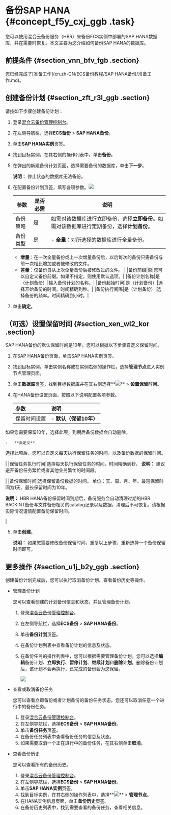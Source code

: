 # 备份SAP HANA {#concept_f5y_cxj_ggb .task}

您可以使用混合云备份服务（HBR）来备份ECS实例中部署的SAP HANA数据库，并在需要时恢复。本文主要为您介绍如何备份SAP HANA的数据库。

## 前提条件 {#section_vnn_bfv_fgb .section}

您已经完成了[准备工作](cn.zh-CN/ECS备份教程/SAP HANA备份/准备工作.md)。

## 创建备份计划 {#section_zft_r3l_ggb .section}

请按如下步骤创建备份计划：

1.  登录[混合云备份管理控制台](https://hbr.console.aliyun.com)。
2.  在左侧导航栏，选择**ECS备份** \> **SAP HANA备份**。
3.  单击**SAP HANA实例**页签。
4.  找到目标实例，在其右侧的操作列表中，单击**备份**。
5.  在弹出的新建备份计划页面，选择需要备份的数据库，单击**下一步**。 

    **说明：** 停止状态的数据库无法备份。

6.  在配置备份计划页签，填写各项参数。![](http://static-aliyun-doc.oss-cn-hangzhou.aliyuncs.com/assets/img/83225/156862841835977_zh-CN.png)

 

    |参数|是否必需|说明|
    |--|----|--|
    |备份策略|是|如需对该数据库进行立即备份，选择**立即备份**。如需对该数据库进行定期备份，选择**计划备份**。|
    |备份类型|是|     -   **全量**：对所选择的数据库进行全量备份。
    -   **增量**：在一次全量备份或上一次增量备份后，以后每次的备份只需备份与前一次相比增加或者被修改的文件。
    -   **差量**：仅备份自从上次全量备份后被修改过的文件。
 |
    |备份前缀|否|您可以自定义备份前缀。如果不指定，则使用默认选项。|
    |备份计划名称|是（计划备份）|输入备份计划的名称。|
    |备份起始时间|是（计划备份）|选择开始备份的时间。时间精确到秒。|
    |备份执行间隔|是（计划备份）|选择备份的频率。时间精确到小时。|

7.  单击**确定**。

## （可选）设置保留时间 {#section_xen_wl2_kor .section}

SAP HANA备份的默认保留时间是10年。您可以根据以下步骤自定义保留时间。

1.  在SAP HANA备份页面，单击SAP HANA实例页签。
2.  找到目标实例，单击实例名称或在实例右侧的操作栏，选择**管理节点**进入实例节点管理页面。
3.  单击**数据库**页签，找到目标数据库并在其右侧选择**![](http://static-aliyun-doc.oss-cn-hangzhou.aliyuncs.com/assets/img/83225/156862841860571_zh-CN.jpg)** \> **设置保留时间**。
4.  在HANA备份设置页面，按照以下说明配置各项参数。 

    |参数|说明|
    |:-|:-|
    |保留时间设置|     -   **默认（保留10年）** 

如果您需要保留10年，选择此项，到期后备份数据会自动删除。

    -   **自定义** 

选择此项后，您可以自定义每天执行保留任务的时间，以及备份数据的保留时间。

 |
    |保留任务执行时间|选择每天执行保留任务的时间。时间精确到秒。 **说明：** 建议避开备份任务繁忙或者其他业务繁忙的时间段。

 |
    |备份保留时间|选择保留备份数据的时间。 单位：天、周、月、年。最短保留时间为1天、最长保留时间为10年。

 **说明：** HBR HANA备份保留时间到期后，备份服务会自动清理过期的HBR BACKINT备份与文件备份相关的catalog记录以及数据，清理后不可恢复。请根据实际情况谨慎配置备份保留时间。

 |

5.  单击**创建**。 

    **说明：** 如果您需要修改备份保留时间，重复以上步骤，重新选择一个备份保留时间即可。


## 更多操作 {#section_u1j_b2y_ggb .section}

创建备份计划完成后，您可以执行取消备份计划、查看备份历史等操作。

-   管理备份计划

    您可以查看创建的计划备份信息和状态，并且管理备份计划。

    1.  登录[混合云备份管理控制台](https://hbr.console.aliyun.com)。
    2.  在左侧导航栏，选择**ECS备份** \> **SAP HANA备份**。
    3.  单击**备份计划**页签。
    4.  在备份计划列表中查看备份计划的信息及状态。
    5.  在备份任务的操作列表中，您可以根据需要管理备份计划。您可以选择**编辑**备份计划、**立即执行**、**暂停计划**、**继续计划**和**删除计划**。删除备份计划后，该计划不会再执行，已完成的备份会为您保留。

        ![](http://static-aliyun-doc.oss-cn-hangzhou.aliyuncs.com/assets/img/83225/156862841835978_zh-CN.png)

-   查看或取消备份任务

    您可以查看立即备份或者计划备份的备份任务状态。您还可以取消任意一个进行中的备份任务。

    1.  登录[混合云备份管理控制台](https://hbr.console.aliyun.com)。
    2.  在左侧导航栏，选择**ECS备份** \> **SAP HANA备份**。
    3.  单击**备份任务**页签。
    4.  在备份任务列表中查看备份任务的信息及状态。
    5.  如果需要取消一个正在进行中的备份任务，在其右侧单击**取消**。
-   查看备份历史

    您可以查看所有的备份历史。

    1.  登录[混合云备份管理控制台](https://hbr.console.aliyun.com)。
    2.  在左侧导航栏，选择**ECS备份** \> **SAP HANA备份**。
    3.  单击**SAP HANA实例**页签。
    4.  找到目标实例，在其右侧的操作列表中，选择**![](http://static-aliyun-doc.oss-cn-hangzhou.aliyuncs.com/assets/img/83225/156862841860571_zh-CN.jpg)** \> **管理节点**。
    5.  在HANA实例信息页面，单击**备份历史**页签。
    6.  在备份历史列表中，找到需要查看的备份任务，查看相关信息。

